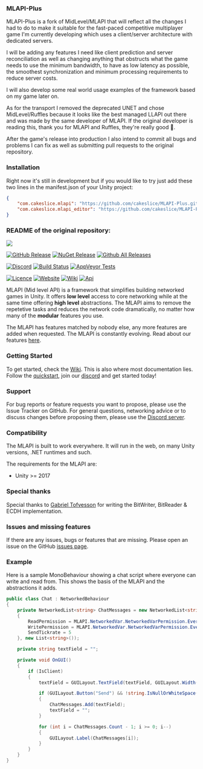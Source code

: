 ### MLAPI-Plus

MLAPI-Plus is a fork of MidLevel/MLAPI that will reflect all the changes I had to do to make it suitable for the fast-paced competitive multiplayer game I'm currently developing which uses a client/server architecture with dedicated servers.

I will be adding any features I need like client prediction and server reconciliation as well as changing anything that obstructs what the game needs to use the minimum bandwidth, to have as low latency as possible, the smoothest synchronization and minimum processing requirements to reduce server costs.

I will also develop some real world usage examples of the framework based on my game later on.

As for the transport I removed the deprecated UNET and chose MidLevel/Ruffles because it looks like the best managed LLAPI out there and was made by the same developer of MLAPI. If the original developer is reading this, thank you for MLAPI and Ruffles, they're really good 🙂.

After the game's release into production I also intend to commit all bugs and problems I can fix as well as submitting pull requests to the original repository.

### Installation

Right now it's still in development but if you would like to try just add these two lines in the manifest.json of your Unity project:

```json
{
    "com.cakeslice.mlapi": "https://github.com/cakeslice/MLAPI-Plus.git?path=/MLAPI",
    "com.cakeslice.mlapi_editor": "https://github.com/cakeslice/MLAPI-Plus.git?path=/MLAPI-Editor"
}
```

### README of the original repository:

[![](https://i.imgur.com/d0amtqs.png)](https://midlevel.github.io/MLAPI/)

[![GitHub Release](https://img.shields.io/github/release/MidLevel/MLAPI.svg?logo=github)](https://github.com/MidLevel/MLAPI/releases)
[![NuGet Release](https://img.shields.io/nuget/v/MLAPI.svg?logo=nuget)](https://www.nuget.org/packages/MLAPI/)
[![Github All Releases](https://img.shields.io/github/downloads/MidLevel/MLAPI/total.svg?logo=github&color=informational)](https://github.com/MidLevel/MLAPI/releases)

[![Discord](https://img.shields.io/discord/449263083769036810.svg?label=discord&logo=discord&color=informational)](https://discord.gg/FM8SE9E)
[![Build Status](https://img.shields.io/appveyor/ci/midlevel/mlapi/master.svg?logo=appveyor)](https://ci.appveyor.com/project/MidLevel/mlapi/branch/master)
[![AppVeyor Tests](https://img.shields.io/appveyor/tests/midlevel/mlapi/master.svg?logo=AppVeyor)](https://ci.appveyor.com/project/MidLevel/mlapi/build/tests)

[![Licence](https://img.shields.io/github/license/midlevel/mlapi.svg?color=informational)](https://github.com/MidLevel/MLAPI/blob/master/LICENCE)
[![Website](https://img.shields.io/badge/docs-website-informational.svg)](https://midlevel.github.io/MLAPI/)
[![Wiki](https://img.shields.io/badge/docs-wiki-informational.svg)](https://midlevel.github.io/MLAPI/wiki/)
[![Api](https://img.shields.io/badge/docs-api-informational.svg)](https://midlevel.github.io/MLAPI/api/)

MLAPI (Mid level API) is a framework that simplifies building networked games in Unity. It offers **low level** access to core networking while at the same time offering **high level** abstractions. The MLAPI aims to remove the repetetive tasks and reduces the network code dramatically, no matter how many of the **modular** features you use.

The MLAPI has features matched by nobody else, any more features are added when requested. The MLAPI is constantly evolving. Read about our features [here](https://mlapi.network/features/).

### Getting Started

To get started, check the [Wiki](https://mlapi.network/wiki/).
This is also where most documentation lies. Follow the [quickstart](https://mlapi.network/wiki/installation/), join our [discord](http://discord.mlapi.network/) and get started today!

### Support

For bug reports or feature requests you want to propose, please use the Issue Tracker on GitHub. For general questions, networking advice or to discuss changes before proposing them, please use the [Discord server](https://discord.gg/FM8SE9E).

### Compatibility

The MLAPI is built to work everywhere. It will run in the web, on many Unity versions, .NET runtimes and such.

The requirements for the MLAPI are:

-   Unity >= 2017

### Special thanks

Special thanks to [Gabriel Tofvesson](https://github.com/GabrielTofvesson) for writing the BitWriter, BitReader & ECDH implementation.

### Issues and missing features

If there are any issues, bugs or features that are missing. Please open an issue on the GitHub [issues page](https://github.com/MidLevel/MLAPI/issues).

### Example

Here is a sample MonoBehaviour showing a chat script where everyone can write and read from. This shows the basis of the MLAPI and the abstractions it adds.

```csharp
public class Chat : NetworkedBehaviour
{
    private NetworkedList<string> ChatMessages = new NetworkedList<string>(new MLAPI.NetworkedVar.NetworkedVarSettings()
    {
        ReadPermission = MLAPI.NetworkedVar.NetworkedVarPermission.Everyone,
        WritePermission = MLAPI.NetworkedVar.NetworkedVarPermission.Everyone,
        SendTickrate = 5
    }, new List<string>());

    private string textField = "";

    private void OnGUI()
    {
        if (IsClient)
        {
            textField = GUILayout.TextField(textField, GUILayout.Width(200));

            if (GUILayout.Button("Send") && !string.IsNullOrWhiteSpace(textField))
            {
                ChatMessages.Add(textField);
                textField = "";
            }

            for (int i = ChatMessages.Count - 1; i >= 0; i--)
            {
                GUILayout.Label(ChatMessages[i]);
            }
        }
    }
}
```
